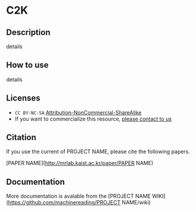 # C2K

## Description

details

## How to use

details

## Licenses

* `CC BY-NC-SA` [Attribution-NonCommercial-ShareAlike](https://creativecommons.org/licenses/by-nc-sa/2.0/)
* If you want to commercialize this resource, [please contact to us](http://mrlab.kaist.ac.kr/contact)

## Citation

If you use the current of PROJECT NAME, please cite the following papers.

[PAPER NAME](http://mrlab.kaist.ac.kr/paper/PAPER NAME)

## Documentation

More documentation is avalable from the [PROJECT NAME WIKI](https://github.com/machinereading/PROJECT NAME/wiki)
